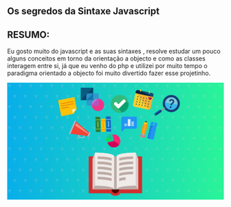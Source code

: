 ## Os segredos da Sintaxe Javascript

## RESUMO:
Eu gosto muito do javascript e as suas sintaxes , resolve estudar um pouco 
alguns conceitos em torno da orientação a objecto  e como as classes interagem entre si, já que eu venho do php e utilizei por muito tempo o paradigma orientado a objecto foi muito divertido fazer esse projetinho.

<img src="./learning.png">
